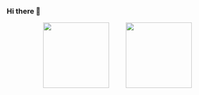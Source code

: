 ### Hi there 👋

<div align="center">
    
 <img height=150 src="https://github-readme-stats.vercel.app/api?username=BunyaminSanli&show_icons=true&theme=synthwave"/>
 <img width=30/>
 <img height=150  src="https://github-readme-stats.vercel.app/api/top-langs/?username=BunyaminSanli&layout=compact">
  </div>

<!--
**BunyaminSanli/BunyaminSanli** is a ✨ _special_ ✨ repository because its `README.md` (this file) appears on your GitHub profile.

Here are some ideas to get you started:

- 🔭 I’m currently working on ...
- 🌱 I’m currently learning ...
- 👯 I’m looking to collaborate on ...
- 🤔 I’m looking for help with ...
- 💬 Ask me about ...
- 📫 How to reach me: ...
- 😄 Pronouns: ...
- ⚡ Fun fact: ...
-->
